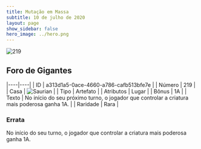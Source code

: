 ```yaml
---
title: Mutação em Massa
subtitle: 10 de julho de 2020
layout: page
show_sidebar: false
hero_image: ../hero.png
---
```


![219](https://cdn.keyforgegame.com/media/card_front/pt/479_219_69G93QGR7H2H_pt.png)

## Foro de Gigantes

|----|----|
| ID | a313d1a5-0ace-4660-a786-cafb513bfe7e |
| Número | 219 |
| Casa | ![Saurian](https://archonarcana.com/images/thumb/9/9e/Saurian_P.png/22px-Saurian_P.png "Sauro") |
| Tipo | Artefato |
| Atributos | Lugar |
| Bônus | 1A |
| Texto | No início do seu próximo turno,  o jogador que controlar a criatura  mais poderosa ganha 1A. |
| Raridade | Rara |

### Errata

No início do seu turno, o jogador que controlar a criatura mais poderosa ganha 1A.
